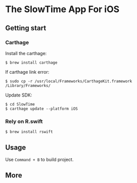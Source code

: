 # The SlowTime App For iOS

## Getting start
### Carthage
Install the carthage:

```
$ brew install carthage
```
If carthage link error:

```
$ sudo cp -r /usr/local/Frameworks/CarthageKit.framework /Library/Frameworks/
```
Update SDK:

```
$ cd SlowTime
$ carthage update --platform iOS 
```
### Rely on R.swift
```
$ brew install rswift
```

## Usage
Use `Command + B` to build project.

## More



